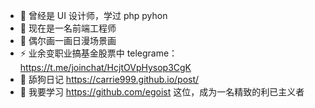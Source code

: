 
- 🔭 曾经是 UI 设计师，学过 php pyhon
- 🌱 现在是一名前端工程师
- 👯 偶尔画一画日漫场景画
- ⚡  业余变职业搞基金股票中 telegrame：https://t.me/joinchat/HcjtOVpHysop3CgK
- 🐶 舔狗日记 https://carrie999.github.io/post/
- 📖 我要学习 https://github.com/egoist 这位，成为一名精致的利已主义者


